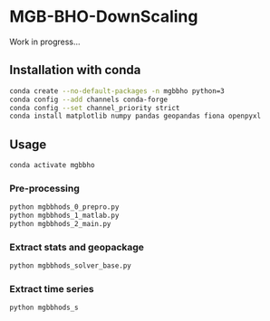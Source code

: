 # MGB-BHO-DownScaling

Work in progress...


## Installation with conda

```bash
conda create --no-default-packages -n mgbbho python=3
conda config --add channels conda-forge
conda config --set channel_priority strict
conda install matplotlib numpy pandas geopandas fiona openpyxl
```


## Usage
```bash
conda activate mgbbho
```
### Pre-processing
```bash
python mgbbhods_0_prepro.py
python mgbbhods_1_matlab.py
python mgbbhods_2_main.py
```

### Extract stats and geopackage
```bash
python mgbbhods_solver_base.py
```

### Extract time series
```bash
python mgbbhods_s
